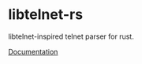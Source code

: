 # libtelnet-rs

libtelnet-inspired telnet parser for rust.

[Documentation](https://envis10n.github.io/libtelnet-rs/libtelnet-rs/)
